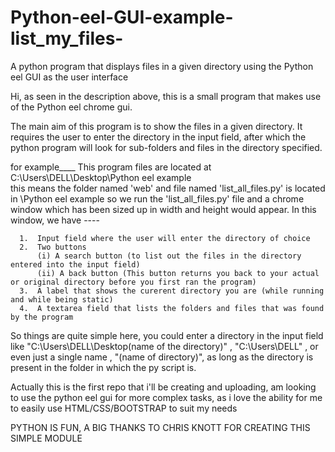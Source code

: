 # Python-eel-GUI-example-list_my_files-
A python program that displays files in a given directory using the Python eel GUI as the user interface

Hi, as seen in the description above, this is a small program that makes use of the Python eel chrome gui.

The main aim of this program is to show the files in a given directory. It requires the user to enter the directory in the input field, after which the python program will look for sub-folders and files in the directory specified.

for example____
This program files are located at C:\Users\DELL\Desktop\Python eel example\
this means the folder named 'web' and file named 'list_all_files.py' is located in \Python eel example
so we run the 'list_all_files.py' file and a chrome window which has been sized up in width and height would appear.
In this window, we have ----

      1.  Input field where the user will enter the directory of choice
      2.  Two buttons 
          (i) A search button (to list out the files in the directory entered into the input field)
          (ii) A back button (This button returns you back to your actual or original directory before you first ran the program)
      3.  A label that shows the curerent directory you are (while running and while being static)
      4.  A textarea field that lists the folders and files that was found by the program
      
      
So things are quite simple here, you could enter a directory in the input field like "C:\Users\DELL\Desktop\(name of the directory)" , "C:\Users\DELL\" , or even just a single name , "(name of directory)", as long as the directory is present in the folder in which the py script is.

Actually this is the first repo that i'll be creating and uploading, am looking to use the python eel gui for more complex tasks, as i love the ability for me to easily use HTML/CSS/BOOTSTRAP to suit my needs

PYTHON IS FUN, A BIG THANKS TO CHRIS KNOTT FOR CREATING THIS SIMPLE MODULE
